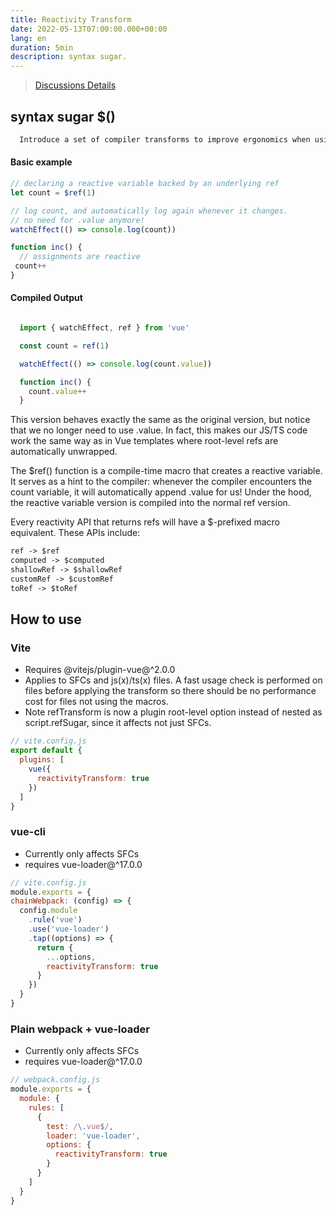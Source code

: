 ```yaml
---
title: Reactivity Transform
date: 2022-05-13T07:00:00.000+00:00
lang: en
duration: 5min
description: syntax sugar.
---
```



> [Discussions Details](https://github.com/vuejs/rfcs/discussions/369)
  ## syntax sugar $()

  ```markdown 
    Introduce a set of compiler transforms to improve ergonomics when using Vue's reactivity APIs, specifically to be able to use refs without .value.
  ```      
  #### Basic example
  ```js
  // declaring a reactive variable backed by an underlying ref
  let count = $ref(1)

  // log count, and automatically log again whenever it changes.
  // no need for .value anymore!
  watchEffect(() => console.log(count))

  function inc() {
    // assignments are reactive
   count++
  }
  ```
  #### Compiled Output
```js

  import { watchEffect, ref } from 'vue'

  const count = ref(1)

  watchEffect(() => console.log(count.value))

  function inc() {
    count.value++
  }
  ```

  This version behaves exactly the same as the original version, but notice that we no longer need to use .value. In fact, this makes our JS/TS code work the same way as in Vue templates where root-level refs are automatically unwrapped.

  The $ref() function is a compile-time macro that creates a reactive variable. It serves as a hint to the compiler: whenever the compiler encounters the count variable, it will automatically append .value for us! Under the hood, the reactive variable version is compiled into the normal ref version.

  Every reactivity API that returns refs will have a $-prefixed macro equivalent. These APIs include:
  ```markdown
  ref -> $ref
  computed -> $computed
  shallowRef -> $shallowRef
  customRef -> $customRef
  toRef -> $toRef
  ```

  ## How to use

  ### Vite
  - Requires @vitejs/plugin-vue@^2.0.0
  - Applies to SFCs and js(x)/ts(x) files. A fast usage check is performed on files before applying the transform so there should be no performance cost for files not using the macros.
  - Note refTransform is now a plugin root-level option instead of nested as script.refSugar, since it affects not just SFCs.
  ```js
  // vite.config.js
  export default {
    plugins: [
      vue({
        reactivityTransform: true
      })
    ]
  }
  ```

  ### vue-cli
  - Currently only affects SFCs
  - requires vue-loader@^17.0.0
  ```js
  // vite.config.js
  module.exports = {
  chainWebpack: (config) => {
    config.module
      .rule('vue')
      .use('vue-loader')
      .tap((options) => {
        return {
          ...options,
          reactivityTransform: true
        }
      })
    }
  }
  ```

  ### Plain webpack + vue-loader
  - Currently only affects SFCs
  - requires vue-loader@^17.0.0
  ```js
  // webpack.config.js
  module.exports = {
    module: {
      rules: [
        {
          test: /\.vue$/,
          loader: 'vue-loader',
          options: {
            reactivityTransform: true
          }
        }
      ]
    }
  }
  ```

